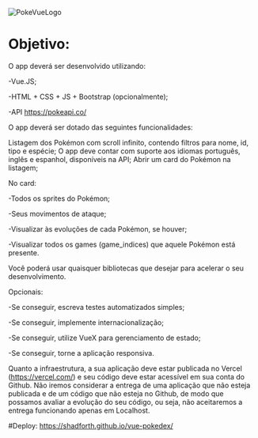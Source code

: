 ![PokeVueLogo](https://github.com/GeovannaNicollyDev/PokedexVue/assets/129456783/eff07ca3-40e4-441a-ad8f-9b76d6250e4a)


# Objetivo:
O app deverá ser desenvolvido utilizando: 

-Vue.JS;

-HTML + CSS + JS + Bootstrap (opcionalmente);

-API https://pokeapi.co/

O app deverá ser dotado das seguintes funcionalidades:

Listagem dos Pokémon com scroll infinito, contendo filtros para nome, id, tipo e espécie;
O app deve contar com suporte aos idiomas português, inglês e espanhol, disponíveis na API;
Abrir um card do Pokémon na listagem;

No card: 

-Todos os sprites do Pokémon; 

-Seus movimentos de ataque;

-Visualizar às evoluções de cada Pokémon, se houver;

-Visualizar todos os games (game_indices) que aquele Pokémon está presente.

Você poderá usar quaisquer bibliotecas que desejar para acelerar o seu desenvolvimento.

Opcionais: 

-Se conseguir, escreva testes automatizados simples;

-Se conseguir, implemente internacionalização;

-Se conseguir, utilize VueX para gerenciamento de estado;

-Se conseguir, torne a aplicação responsiva.

Quanto a infraestrutura, a sua aplicação deve estar publicada no Vercel (https://vercel.com/) e seu código deve estar acessível em sua conta do Github. 
Não iremos considerar a entrega de uma aplicação que não esteja publicada e de um código que não esteja no Github, de modo que possamos avaliar a evolução do seu código, ou seja, não aceitaremos a entrega funcionando apenas em Localhost. 

#Deploy:
https://shadforth.github.io/vue-pokedex/
